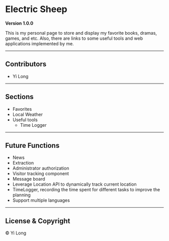 # Electric Sheep

**Version 1.0.0**

This is my personal page to store and display my favorite books, dramas, games, and etc. Also, there are links to some useful tools and web applications implemented by me.

---

## Contributors
- Yi Long

---
## Sections
* Favorites
* Local Weather
* Useful tools
    * Time Logger

---
## Future Functions
* News
* Extraction
* Administrator authorization
* Visitor tracking component
* Message board
* Leverage Location API to dynamically track current location
* TimeLogger, recording the time spent for different tasks to improve the planning
* Support multiple languages

---

## License & Copyright
© Yi Long